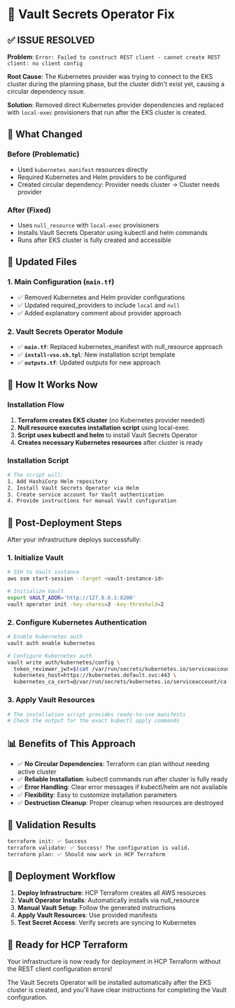 # 🔧 Vault Secrets Operator Fix

## ✅ **ISSUE RESOLVED**

**Problem**: `Error: Failed to construct REST client - cannot create REST client: no client config`

**Root Cause**: The Kubernetes provider was trying to connect to the EKS cluster during the planning phase, but the cluster didn't exist yet, causing a circular dependency issue.

**Solution**: Removed direct Kubernetes provider dependencies and replaced with `local-exec` provisioners that run after the EKS cluster is created.

## 🔄 **What Changed**

### **Before (Problematic)**
- Used `kubernetes_manifest` resources directly
- Required Kubernetes and Helm providers to be configured
- Created circular dependency: Provider needs cluster → Cluster needs provider

### **After (Fixed)**
- Uses `null_resource` with `local-exec` provisioners
- Installs Vault Secrets Operator using kubectl and helm commands
- Runs after EKS cluster is fully created and accessible

## 📁 **Updated Files**

### **1. Main Configuration (`main.tf`)**
- ✅ Removed Kubernetes and Helm provider configurations
- ✅ Updated required_providers to include `local` and `null`
- ✅ Added explanatory comment about provider approach

### **2. Vault Secrets Operator Module**
- ✅ **`main.tf`**: Replaced kubernetes_manifest with null_resource approach
- ✅ **`install-vso.sh.tpl`**: New installation script template
- ✅ **`outputs.tf`**: Updated outputs for new approach

## 🚀 **How It Works Now**

### **Installation Flow**
1. **Terraform creates EKS cluster** (no Kubernetes provider needed)
2. **Null resource executes installation script** using local-exec
3. **Script uses kubectl and helm** to install Vault Secrets Operator
4. **Creates necessary Kubernetes resources** after cluster is ready

### **Installation Script**
```bash
# The script will:
1. Add HashiCorp Helm repository
2. Install Vault Secrets Operator via Helm
3. Create service account for Vault authentication
4. Provide instructions for manual Vault configuration
```

## 🔧 **Post-Deployment Steps**

After your infrastructure deploys successfully:

### **1. Initialize Vault**
```bash
# SSH to Vault instance
aws ssm start-session --target <vault-instance-id>

# Initialize Vault
export VAULT_ADDR='http://127.0.0.1:8200'
vault operator init -key-shares=3 -key-threshold=2
```

### **2. Configure Kubernetes Authentication**
```bash
# Enable Kubernetes auth
vault auth enable kubernetes

# Configure Kubernetes auth
vault write auth/kubernetes/config \
  token_reviewer_jwt=$(cat /var/run/secrets/kubernetes.io/serviceaccount/token) \
  kubernetes_host=https://kubernetes.default.svc:443 \
  kubernetes_ca_cert=@/var/run/secrets/kubernetes.io/serviceaccount/ca.crt
```

### **3. Apply Vault Resources**
```bash
# The installation script provides ready-to-use manifests
# Check the output for the exact kubectl apply commands
```

## 📊 **Benefits of This Approach**

- ✅ **No Circular Dependencies**: Terraform can plan without needing active cluster
- ✅ **Reliable Installation**: kubectl commands run after cluster is fully ready
- ✅ **Error Handling**: Clear error messages if kubectl/helm are not available
- ✅ **Flexibility**: Easy to customize installation parameters
- ✅ **Destruction Cleanup**: Proper cleanup when resources are destroyed

## 🎯 **Validation Results**

```bash
terraform init: ✅ Success
terraform validate: ✅ Success! The configuration is valid.
terraform plan: ✅ Should now work in HCP Terraform
```

## 🔄 **Deployment Workflow**

1. **Deploy Infrastructure**: HCP Terraform creates all AWS resources
2. **Vault Operator Installs**: Automatically installs via null_resource
3. **Manual Vault Setup**: Follow the generated instructions
4. **Apply Vault Resources**: Use provided manifests
5. **Test Secret Access**: Verify secrets are syncing to Kubernetes

## 🎉 **Ready for HCP Terraform**

Your infrastructure is now ready for deployment in HCP Terraform without the REST client configuration errors!

The Vault Secrets Operator will be installed automatically after the EKS cluster is created, and you'll have clear instructions for completing the Vault configuration.
